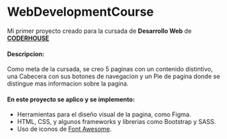 # WebDevelopmentCourse

Mi primer proyecto creado para la cursada de **Desarrollo Web** de **[CODERHOUSE](https://www.coderhouse.com/)**

#### Descripcion:
Como meta de la cursada, se creo 5 paginas con un contenido distintivo, una Cabecera con sus botones de navegacion y un Pie de pagina donde se distingue mas informacion sobre la pagina.

#### En este proyecto se aplico y se implemento:
- Herramientas para el diseño visual de la pagina, como Figma.
- HTML, CSS, y algunos frameworks y librerias como Bootstrap y SASS.
- Uso de iconos de [Font Awesome](https://fontawesome.com/).
